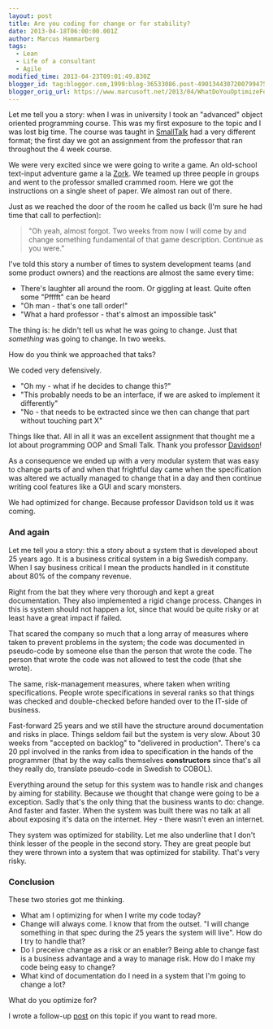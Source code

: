 ```yaml
---
layout: post
title: Are you coding for change or for stability?
date: 2013-04-18T06:00:00.001Z
author: Marcus Hammarberg
tags:
  - Lean
  - Life of a consultant
  - Agile
modified_time: 2013-04-23T09:01:49.830Z
blogger_id: tag:blogger.com,1999:blog-36533086.post-4901344307200799475
blogger_orig_url: https://www.marcusoft.net/2013/04/WhatDoYouOptimizeFor.html
---
```





Let me tell you a story: when I was in university I took an "advanced"
object oriented programming course. This was my first exposure to the
topic and I was lost big time. The course was taught in
[SmallTalk](http://en.wikipedia.org/wiki/Smalltalk) had a very different
format; the first day we got an assignment from the professor that ran
throughout the 4 week course.

We were very excited since we were going to write a game. An old-school
text-input adventure game a la
[Zork](http://en.wikipedia.org/wiki/File:Screenshot_of_Zork_running_on_Frotz_through_iTerm_2_on_Mac_OSX.png).
We teamed up three people in groups and went to the professor smalled
crammed room. Here we got the instructions on a single sheet of paper.
We almost ran out of there.

Just as we reached the door of the room he called us back (I'm sure he
had time that call to perfection):

> "Oh yeah, almost forgot. Two weeks from now I will come by and change
> something fundamental of that game description. Continue as you were."

I've told this story a number of times to system
development teams (and some product owners) and the reactions are almost
the same every time:

- There's laughter all around the room. Or giggling at least. Quite
    often some "Pfffft" can be heard
- "Oh man - that's one tall order!"
- "What a hard professor - that's almost an impossible task"

The thing is: he didn't tell us what he was going to change. Just that
*something* was going to change. In two weeks.

How do you think we approached that taks?

We coded very defensively.

- "Oh my - what if he decides to change this?"
- "This probably needs to be an interface, if we are asked to
    implement it differently"
- "No - that needs to be extracted since we then can change that part
    without touching part X"

Things like that. All in all it was an excellent assignment that thought
me a lot about programming OOP and Small Talk. Thank you professor
[Davidson](http://people.dsv.su.se/~alan/)!

As a consequence we ended up with a very modular system that was easy to
change parts of and when that frightful day came when the specification
was altered we actually managed to change that in a day and then
continue writing cool features like a GUI and scary monsters.

We had optimized for change. Because professor Davidson told us it was
coming.

### And again

Let me tell you a story: this a story about a system that is developed
about 25 years ago. It is a business critical system in a big Swedish
company. When I say business critical I mean the products handled in it
constitute about 80% of the company revenue.

Right from the bat they where very thorough and kept a great
documentation. They also implemented a rigid change process. Changes in
this is system should not happen a lot, since that would be quite risky
or at least have a great impact if failed.

That scared the company so much that a long array of measures where
taken to prevent problems in the system; the code was documented in
pseudo-code by someone else than the person that wrote the code. The
person that wrote the code was not allowed to test the code (that she
wrote).

The same, risk-management measures, where taken when writing
specifications. People wrote specifications in several ranks so that
things was checked and double-checked before handed over to the IT-side
of business.

Fast-forward 25 years and we still have the structure around
documentation and risks in place. Things seldom fail but the system is
very slow. About 30 weeks from "accepted on backlog" to "delivered in
production". There's ca 20 ppl involved in the ranks from idea to
specification in the hands of the programmer (that by the way calls
themselves **constructors** since that's all they really do, translate
pseudo-code in Swedish to COBOL).

Everything around the setup for this system was to handle risk and
changes by aiming for stability. Because we thought that change were
going to be a exception. Sadly that's the only thing that the business
wants to do: change. And faster and faster. When the system was built
there was no talk at all about exposing it's data on the internet. Hey -
there wasn't even an internet.

They system was optimized for stability.
Let me also underline that I don't think lesser of the people in the
second story. They are great people but they were thrown into a system
that was optimized for stability. That's very risky.

### Conclusion

These two stories got me thinking.

- What am I optimizing for when I write my code today?
- Change will always come. I know that from the outset. "I will change
    something in that spec during the 25 years the system will live".
    How do I try to handle that?
- Do I preceive change as a risk or an enabler? Being able to change
    fast is a business advantage and a way to manage risk. How do I make
    my code being easy to change?
- What kind of documentation do I need in a system that I'm going to
    change a lot?

What do you optimize for?

I wrote a follow-up
[post](https://www.marcusoft.net/2013/04/WhatDoYouOptimizeFor2.html) on
this topic if you want to read more.
